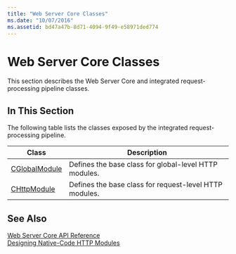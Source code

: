 ```yaml
---
title: "Web Server Core Classes"
ms.date: "10/07/2016"
ms.assetid: bd47a47b-8d71-4094-9f49-e58971ded774
---
```

# Web Server Core Classes

This section describes the Web Server Core and integrated request-processing pipeline classes.  
  
## In This Section  

 The following table lists the classes exposed by the integrated request-processing pipeline.  
  
|Class|Description|  
|-----------|-----------------|  
|[CGlobalModule](../../web-development-reference/native-code-api-reference/cglobalmodule-class.md)|Defines the base class for global-level HTTP modules.|  
|[CHttpModule](../../web-development-reference/native-code-api-reference/chttpmodule-class.md)|Defines the base class for request-level HTTP modules.|  
  
## See Also  

 [Web Server Core API Reference](../../web-development-reference/native-code-api-reference/web-server-core-api-reference.md)   
 [Designing Native-Code HTTP Modules](../../web-development-reference/native-code-development-overview/designing-native-code-http-modules.md)
